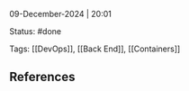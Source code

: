 09-December-2024 | 20:01

Status: #done 

Tags: [[DevOps]], [[Back End]],  [[Containers]]



## References